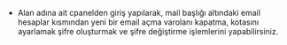 * Alan adına ait cpanelden giriş yapılarak, mail başlığı altındaki email hesaplar kısmından yeni bir email açma varolanı kapatma, kotasını ayarlamak şifre oluşturmak ve şifre değiştirme işlemlerini yapabilirsiniz.



